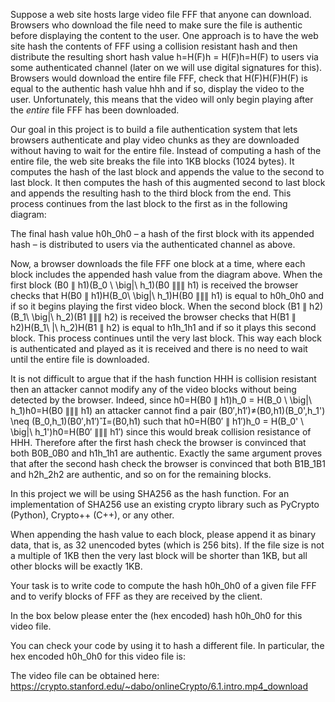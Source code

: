 Suppose a web site hosts large video file FFF that anyone can download.  Browsers who download the file need to make sure the file is authentic before displaying the content to the user.  One approach is to have the web site hash the contents of FFF using a collision resistant hash and then distribute the resulting short hash value h=H(F)h = H(F)h=H(F) to users via some authenticated channel (later on we will use digital signatures for this). Browsers would download the entire file FFF, check that H(F)H(F)H(F) is equal to the authentic hash value hhh and if so, display the video to the user. Unfortunately, this means that the video will only begin playing after the *entire* file FFF has been downloaded. 

Our goal in this project is to build a file authentication system that lets browsers authenticate and play video chunks as they are downloaded without having to wait for the entire file. Instead of computing a hash of the entire file, the web site breaks the file into 1KB blocks (1024 bytes).  It computes the hash of the last block and appends the value to the second to last block.  It then computes the hash of this augmented second to last block and appends the resulting hash to the third block from the end.   This process continues from the last block to the first as in the following diagram:

The final hash value h0h_0h0​ – a hash of the first block with its appended hash – is distributed to users via the authenticated channel as above.

Now, a browser downloads the file FFF one block at a time, where each block includes the appended hash value from the diagram above. When the first block (B0 ∥ h1)(B_0 \ \big\|\ h_1)(B0​ ∥∥∥​ h1​) is received the browser checks that H(B0 ∥ h1)H(B_0\ \big\|\ h_1)H(B0​ ∥∥∥​ h1​) is equal to h0h_0h0​ and if so it begins playing the first video block. When the second block (B1 ∥ h2)(B_1\ \big\|\ h_2)(B1​ ∥∥∥​ h2​) is received the browser checks that H(B1 ∥ h2)H(B_1\ \|\ h_2)H(B1​ ∥ h2​) is equal to h1h_1h1​ and if so it plays this second block. This process continues until the very last block.   This way each block is authenticated and played as it is received and there is no need to wait until the entire file is downloaded.

It is not difficult to argue that if the hash function HHH is collision resistant then an attacker cannot modify any of the video blocks without being detected by the browser.  Indeed, since h0=H(B0 ∥ h1)h_0 = H(B_0 \ \big\|\ h_1)h0​=H(B0​ ∥∥∥​ h1​) an attacker cannot find a pair (B0′,h1′)≠(B0,h1)(B_0',h_1') \neq (B_0,h_1)(B0′​,h1′​)​=(B0​,h1​) such that h0=H(B0′ ∥ h1′)h_0 = H(B_0' \ \big\|\ h_1')h0​=H(B0′​ ∥∥∥​ h1′​) since this would break collision resistance of HHH.  Therefore after the first hash check the browser is convinced that both B0B_0B0​ and h1h_1h1​ are authentic.  Exactly the same argument proves that after the second hash check the browser is convinced that both B1B_1B1​ and h2h_2h2​ are authentic, and so on for the remaining blocks.

In this project we will be using SHA256 as the hash function.  For an implementation of SHA256 use an existing crypto library such as PyCrypto (Python), Crypto++ (C++), or any other.

When appending the hash value to each block, please append it as binary data, that is, as 32 unencoded bytes (which is 256 bits).  If the file size is not a multiple of 1KB then the very last block will be shorter than 1KB, but all other blocks will be exactly 1KB.

Your task is to write code to compute the hash h0h_0h0​ of a given file FFF and to verify blocks of FFF as they are received by the client. 

In the box below please enter the (hex encoded) hash h0h_0h0​ for this video file. 

You can check your code by using it to hash a different file.   In particular, the hex encoded h0h_0h0​ for this video file is:

The video file can be obtained here: https://crypto.stanford.edu/~dabo/onlineCrypto/6.1.intro.mp4_download
